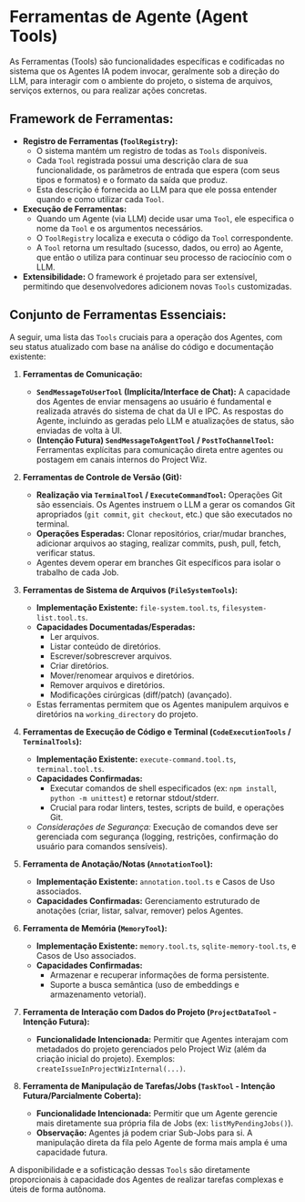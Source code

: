# Ferramentas de Agente (Agent Tools)

As Ferramentas (Tools) são funcionalidades específicas e codificadas no sistema que os Agentes IA podem invocar, geralmente sob a direção do LLM, para interagir com o ambiente do projeto, o sistema de arquivos, serviços externos, ou para realizar ações concretas.

## Framework de Ferramentas:

*   **Registro de Ferramentas (`ToolRegistry`):**
    *   O sistema mantém um registro de todas as `Tools` disponíveis.
    *   Cada `Tool` registrada possui uma descrição clara de sua funcionalidade, os parâmetros de entrada que espera (com seus tipos e formatos) e o formato da saída que produz.
    *   Esta descrição é fornecida ao LLM para que ele possa entender quando e como utilizar cada `Tool`.
*   **Execução de Ferramentas:**
    *   Quando um Agente (via LLM) decide usar uma `Tool`, ele especifica o nome da `Tool` e os argumentos necessários.
    *   O `ToolRegistry` localiza e executa o código da `Tool` correspondente.
    *   A `Tool` retorna um resultado (sucesso, dados, ou erro) ao Agente, que então o utiliza para continuar seu processo de raciocínio com o LLM.
*   **Extensibilidade:** O framework é projetado para ser extensível, permitindo que desenvolvedores adicionem novas `Tools` customizadas.

## Conjunto de Ferramentas Essenciais:

A seguir, uma lista das `Tools` cruciais para a operação dos Agentes, com seu status atualizado com base na análise do código e documentação existente:

1.  **Ferramentas de Comunicação:**
    *   **`SendMessageToUserTool` (Implícita/Interface de Chat):** A capacidade dos Agentes de enviar mensagens ao usuário é fundamental e realizada através do sistema de chat da UI e IPC. As respostas do Agente, incluindo as geradas pelo LLM e atualizações de status, são enviadas de volta à UI.
    *   **(Intenção Futura) `SendMessageToAgentTool` / `PostToChannelTool`:** Ferramentas explícitas para comunicação direta entre agentes ou postagem em canais internos do Project Wiz.

2.  **Ferramentas de Controle de Versão (Git):**
    *   **Realização via `TerminalTool` / `ExecuteCommandTool`:** Operações Git são essenciais. Os Agentes instruem o LLM a gerar os comandos Git apropriados (`git commit`, `git checkout`, etc.) que são executados no terminal.
    *   **Operações Esperadas:** Clonar repositórios, criar/mudar branches, adicionar arquivos ao staging, realizar commits, push, pull, fetch, verificar status.
    *   Agentes devem operar em branches Git específicos para isolar o trabalho de cada Job.

3.  **Ferramentas de Sistema de Arquivos (`FileSystemTools`):**
    *   **Implementação Existente:** `file-system.tool.ts`, `filesystem-list.tool.ts`.
    *   **Capacidades Documentadas/Esperadas:**
        *   Ler arquivos.
        *   Listar conteúdo de diretórios.
        *   Escrever/sobrescrever arquivos.
        *   Criar diretórios.
        *   Mover/renomear arquivos e diretórios.
        *   Remover arquivos e diretórios.
        *   Modificações cirúrgicas (diff/patch) (avançado).
    *   Estas ferramentas permitem que os Agentes manipulem arquivos e diretórios na `working_directory` do projeto.

4.  **Ferramentas de Execução de Código e Terminal (`CodeExecutionTools` / `TerminalTools`):**
    *   **Implementação Existente:** `execute-command.tool.ts`, `terminal.tool.ts`.
    *   **Capacidades Confirmadas:**
        *   Executar comandos de shell especificados (ex: `npm install`, `python -m unittest`) e retornar stdout/stderr.
        *   Crucial para rodar linters, testes, scripts de build, e operações Git.
    *   *Considerações de Segurança:* Execução de comandos deve ser gerenciada com segurança (logging, restrições, confirmação do usuário para comandos sensíveis).

5.  **Ferramenta de Anotação/Notas (`AnnotationTool`):**
    *   **Implementação Existente:** `annotation.tool.ts` e Casos de Uso associados.
    *   **Capacidades Confirmadas:** Gerenciamento estruturado de anotações (criar, listar, salvar, remover) pelos Agentes.

6.  **Ferramenta de Memória (`MemoryTool`):**
    *   **Implementação Existente:** `memory.tool.ts`, `sqlite-memory-tool.ts`, e Casos de Uso associados.
    *   **Capacidades Confirmadas:**
        *   Armazenar e recuperar informações de forma persistente.
        *   Suporte a busca semântica (uso de embeddings e armazenamento vetorial).

7.  **Ferramenta de Interação com Dados do Projeto (`ProjectDataTool` - Intenção Futura):**
    *   **Funcionalidade Intencionada:** Permitir que Agentes interajam com metadados do projeto gerenciados pelo Project Wiz (além da criação inicial do projeto). Exemplos: `createIssueInProjectWizInternal(...)`.

8.  **Ferramenta de Manipulação de Tarefas/Jobs (`TaskTool` - Intenção Futura/Parcialmente Coberta):**
    *   **Funcionalidade Intencionada:** Permitir que um Agente gerencie mais diretamente sua própria fila de Jobs (ex: `listMyPendingJobs()`).
    *   **Observação:** Agentes já podem criar Sub-Jobs para si. A manipulação direta da fila pelo Agente de forma mais ampla é uma capacidade futura.

A disponibilidade e a sofisticação dessas `Tools` são diretamente proporcionais à capacidade dos Agentes de realizar tarefas complexas e úteis de forma autônoma.
